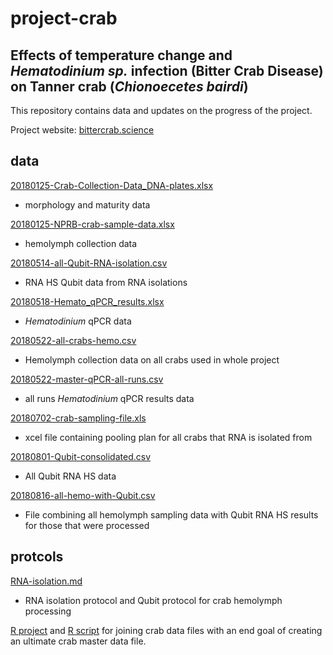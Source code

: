 # project-crab

## Effects of temperature change and *Hematodinium sp.* infection (Bitter Crab Disease) on Tanner crab (*Chionoecetes bairdi*)

This repository contains data and updates on the progress of the project. 

Project website: [bittercrab.science](https://bittercrab.wordpress.com)

## data

[20180125-Crab-Collection-Data_DNA-plates.xlsx](https://github.com/grace-ac/project-crab/blob/master/data/20180125-Crab-Collection-DATA_DNA-plates.xlsx)
- morphology and maturity data 

[20180125-NPRB-crab-sample-data.xlsx](https://github.com/grace-ac/project-crab/blob/master/data/20180125-NPRB-crab-sample-data.xlsx)
- hemolymph collection data

[20180514-all-Qubit-RNA-isolation.csv](https://raw.githubusercontent.com/RobertsLab/project-crab/master/data/20180514-all-Qubit-RNA-isolation.csv)       
- RNA HS Qubit data from RNA isolations

[20180518-Hemato_qPCR_results.xlsx](https://github.com/RobertsLab/project-crab/blob/master/data/20180518-Hemato_qPCR_results.xlsx)     
- _Hematodinium_ qPCR data

[20180522-all-crabs-hemo.csv](https://raw.githubusercontent.com/RobertsLab/project-crab/master/data/20180522-all-crabs-hemo.csv)     
- Hemolymph collection data on all crabs used in whole project

[20180522-master-qPCR-all-runs.csv](https://raw.githubusercontent.com/RobertsLab/project-crab/master/data/20180522-master-qPCR-all-runs.csv)     
- all runs _Hematodinium_ qPCR results data

[20180702-crab-sampling-file.xls](https://github.com/RobertsLab/project-crab/blob/master/data/20180702-crab-sampling-file.xls)     
- xcel file containing pooling plan for all crabs that RNA is isolated from

[20180801-Qubit-consolidated.csv](https://raw.githubusercontent.com/RobertsLab/project-crab/master/data/20180801-Qubit-consolidated.csv)     
- All Qubit RNA HS data

[20180816-all-hemo-with-Qubit.csv](https://raw.githubusercontent.com/RobertsLab/project-crab/master/data/20180816-all-hemo-with-Qubit.csv)    
- File combining all hemolymph sampling data with Qubit RNA HS results for those that were processed

## protcols

[RNA-isolation.md](https://github.com/grace-ac/project-crab/blob/master/protocols/RNA-isolation.md)
- RNA isolation protocol and Qubit protocol for crab hemolymph processing

[R project](https://github.com/RobertsLab/project-crab/blob/master/project-crab.Rproj) and [R script](https://raw.githubusercontent.com/RobertsLab/project-crab/master/project-crab_join_files.R) for joining crab data files with an end goal of creating an ultimate crab master data file. 
